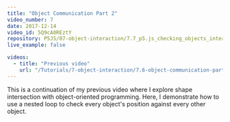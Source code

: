 ```yaml
---
title: "Object Communication Part 2"
video_number: 7
date: 2017-12-14
video_id: 5Q9cA0REztY
repository: P5JS/07-object-interaction/7.7_p5.js_checking_objects_intersection_2
live_example: false

videos:
  - title: "Previous video"
    url: "/Tutorials/7-object-interaction/7.6-object-communication-part-1"
---
```

This is a continuation of my previous video where I explore shape intersection with object-oriented programming.
Here, I demonstrate how to use a nested loop to check every object's position against every other object.

